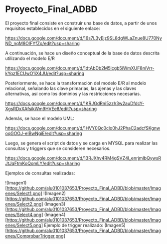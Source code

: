 # Proyecto_Final_ADBD

El proyecto final consiste en construir una base de datos, a partir de unos requisitos establecidos en el siguiente enlace:

https://docs.google.com/document/d/16s7L3yEjz9SL8dgWLaZnue8U770NyND_nqM8OlFYfZo/edit?usp=sharing

A continuación, se hace un diseño conceptual de la base de datos descrita utilizando el modelo E/R 

https://docs.google.com/document/d/1dtAbDb2M5lcgb5iWmXUF8niVrr-kYqz1ECUwO1iX4JU/edit?usp=sharing

Posteriormente, se hace la transformación del modelo E/R al modelo relacional, señalando las clave primarias, las ajenas y las claves alternativas, así como los dominios y las restricciones necesarias.

https://docs.google.com/document/d/1KRJGdRni5zzh3w2auDfdcY-XgsRDxXAfsikWm9HVEe8/edit?usp=sharing

Además, se hace el modelo UML:

https://docs.google.com/document/d/1HVY0Qc0clo0hJ2PhaC2adcfSKgnwoqGOOJ-eIBwNgiE/edit?usp=sharing

Luego, se genera el script de datos y se carga en MYSQL para realizar las consultas y triggers que se consideren necesarios.

https://docs.google.com/document/d/13RJXhv4RM4gSVZ4l_enrjmIbQywsRJtJqFtmKoQomLY/edit?usp=sharing

Ejemplos de consultas realizadas:

!(Imagen1)[https://github.com/alu0101037653/Proyecto_Final_ADBD/blob/master/Imagenes/Select1.png]
!(Imagen2)[https://github.com/alu0101037653/Proyecto_Final_ADBD/blob/master/Imagenes/Select2.png]
(Imagen3)[https://github.com/alu0101037653/Proyecto_Final_ADBD/blob/master/Imagenes/Select4.png]
(Imagen4)[https://github.com/alu0101037653/Proyecto_Final_ADBD/blob/master/Imagenes/Select5.png]
Ejemplo de trigger realizado:
(Imagen5)[https://github.com/alu0101037653/Proyecto_Final_ADBD/blob/master/Imagenes/ComprobarTrigger.png]
